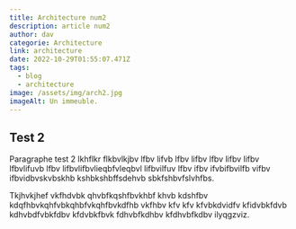 ```yaml
---
title: Architecture num2
description: article num2
author: dav
categorie: Architecture
link: architecture
date: 2022-10-29T01:55:07.471Z
tags:
  - blog
  - architecture
image: /assets/img/arch2.jpg
imageAlt: Un immeuble.
---
```

## T﻿est 2

P﻿aragraphe test 2 lkhflkr flkbvlkjbv lfbv lifvb lfbv lifbv lfbv lifbv lifbv lfbvlifuvb lfbv lifbvlifbvlieqbfvleqbvl lifbvilfuv lfbv ifbv ifvbifbvilfb vifbv ifbvidbvskvbskhb kshbkshbffsdehvb sbkfshbvfslvhfbs.

T﻿kjhvkjhef vkfhdvbk qhvbfkqshfbvkhbf khvb kdshfbv kdqfhbvkqhfvbkqhbfvkqhfbvkdfhb vkfhbv kfv kfv kfvbkdvidfv kfidvbkfdvb kdhvbdfvbkfdbv kfdvbkfbvk fdhvbfkdhbv kfdhvbfkdbv ilyqgzviz.